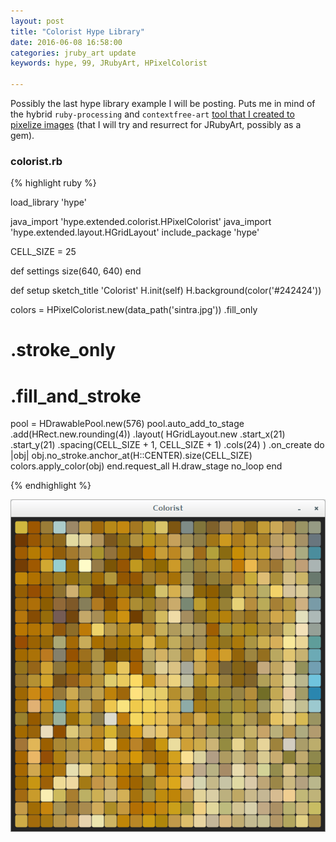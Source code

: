 ```yaml
---
layout: post
title: "Colorist Hype Library"
date: 2016-06-08 16:58:00
categories: jruby_art update
keywords: hype, 99, JRubyArt, HPixelColorist

---
```


Possibly the last hype library example I will be posting. Puts me in mind of the hybrid `ruby-processing` and `contextfree-art` [tool that I created to pixelize images][tool] (that I will try and resurrect for JRubyArt, possibly as a gem). 

### colorist.rb ###

{% highlight ruby %}

load_library 'hype'

java_import 'hype.extended.colorist.HPixelColorist'
java_import 'hype.extended.layout.HGridLayout'
include_package 'hype'

CELL_SIZE = 25

def settings
  size(640, 640)
end

def setup
  sketch_title 'Colorist'
  H.init(self)
  H.background(color('#242424'))

  colors = HPixelColorist.new(data_path('sintra.jpg'))
                         .fill_only
  # .stroke_only
  # .fill_and_stroke

  pool = HDrawablePool.new(576)
  pool.auto_add_to_stage
      .add(HRect.new.rounding(4))
      .layout(
        HGridLayout.new
                   .start_x(21)
                   .start_y(21)
                   .spacing(CELL_SIZE + 1, CELL_SIZE + 1)
                   .cols(24)
      )
      .on_create do |obj|
        obj.no_stroke.anchor_at(H::CENTER).size(CELL_SIZE)
        colors.apply_color(obj)
      end.request_all
  H.draw_stage
  no_loop
end

{% endhighlight %}

<img src="/assets/Colorist.png" />

[jruby_art]:https://ruby-processing.github.io/index.html
[tool]:http://learning-ruby-processing.blogspot.co.uk/2013/08/simple-pixellator-using-cfdg-end-point.html
